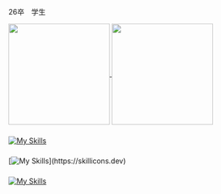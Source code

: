 26卒　学生

<a href="https://github.com/anuraghazra/github-readme-stats">
  <img height=200 align="center" src="https://github-readme-stats.vercel.app/api?username=RyuichiroYoshida&show_icons=true&theme=dark" />
</a>
<a href="https://github.com/anuraghazra/convoychat">
  <img height=200 align="center" src="https://github-readme-stats.vercel.app/api/top-langs/?username=RyuichiroYoshida&hide=Shaderlab,HLSL&theme=dark&hide_progress=true&layout=compact&langs_count=8&card_width=320" />
</a>

### 
[![My Skills](https://skillicons.dev/icons?i=discord,bots,notion,jenkins,githubactions,git,github,rider,vscode)](https://skillicons.dev)
### 
[![My Skills](https://skillicons.dev/icons?i=linux,ubuntu,windows,docker,gcp,aws,postgres,)](https://skillicons.dev)
### 
[![My Skills](https://skillicons.dev/icons?i=unity,unrealengine)](https://skillicons.dev)

<!--
**RyuichiroYoshida/RyuichiroYoshida** is a ✨ _special_ ✨ repository because its `README.md` (this file) appears on your GitHub profile.

Here are some ideas to get you started:

- 🔭 I’m currently working on ...
- 🌱 I’m currently learning ...
- 👯 I’m looking to collaborate on ...
- 🤔 I’m looking for help with ...
- 💬 Ask me about ...
- 📫 How to reach me: ...
- 😄 Pronouns: ...
- ⚡ Fun fact: ...
-->
